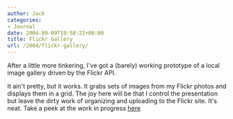 ```yaml
---
author: Jack
categories:
- Journal
date: 2004-09-09T19:58:22+00:00
title: Flickr Gallery
url: /2004/flickr-gallery/
---
```


After a little more tinkering, I've got a (barely) working prototype of a local image gallery driven by the Flickr API.

It ain't pretty, but it works. It grabs sets of images from my Flickr photos and displays them in a grid. The joy here will be that I control the presentation but leave the dirty work of organizing and uploading to the Flickr site. It's neat. Take a peek at the work in progress [here][1]

 [1]: http://jackbaty.com/flickr.php